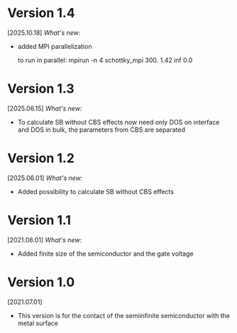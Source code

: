 #  Version 1.4
[2025.10.18] *What's new:*
- added MPI parallelization

  to run in parallel: mpirun -n 4 schottky_mpi 300. 1.42 inf 0.0  

#  Version 1.3
[2025.06.15] *What's new:*
- To calculate SB without CBS effects now need only DOS on interface and DOS in bulk, the parameters from CBS are separated 

#  Version 1.2
[2025.06.01] *What's new:*
- Added possibility to calculate SB without CBS effects 

#  Version 1.1
[2021.08.01] *What's new:*
- Added finite size of the semiconductor and the gate voltage

#  Version 1.0
[2021.07.01]
- This version is for the contact of the semiinfinite semiconductor with the metal surface
  
